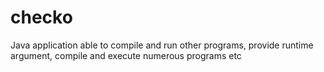 # checko
Java application able to compile and run other programs, provide runtime argument, compile and execute numerous programs etc 
